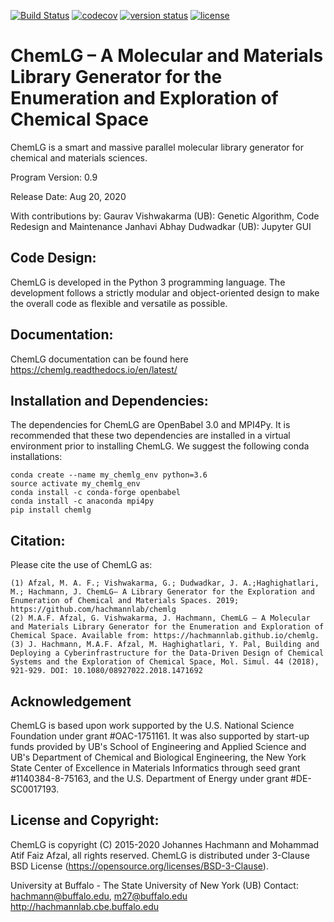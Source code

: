 [![Build Status](https://travis-ci.org/hachmannlab/chemlg.svg?branch=master)](https://travis-ci.org/hachmannlab/chemlg)
[![codecov](https://codecov.io/gh/hachmannlab/chemlg/branch/master/graph/badge.svg)](https://codecov.io/gh/hachmannlab/chemlg)
[![version status](http://img.shields.io/pypi/v/chemlg.svg?style=flat)](https://pypi.python.org/pypi/chemlg)
[![license](http://img.shields.io/badge/license-BSD-blue.svg?style=flat)](https://github.com/hachmannlab/chemlg/blob/master/LICENSE)
# ChemLG – A Molecular and Materials Library Generator for the Enumeration and Exploration of Chemical Space
ChemLG is a smart and massive parallel molecular library generator for chemical and materials sciences.

Program Version: 0.9

Release Date: Aug 20, 2020

With contributions by:
Gaurav Vishwakarma (UB): Genetic Algorithm, Code Redesign and Maintenance
Janhavi Abhay Dudwadkar (UB): Jupyter GUI

## Code Design:
ChemLG is developed in the Python 3 programming language. The development follows a strictly modular and object-oriented design to make the overall code as flexible and versatile as possible.

## Documentation:
ChemLG documentation can be found here https://chemlg.readthedocs.io/en/latest/

## Installation and Dependencies:
The dependencies for ChemLG are OpenBabel 3.0 and MPI4Py. It is recommended that these two dependencies are installed in a virtual environment prior to installing ChemLG. We suggest the following conda installations:


    conda create --name my_chemlg_env python=3.6
    source activate my_chemlg_env
    conda install -c conda-forge openbabel
    conda install -c anaconda mpi4py
    pip install chemlg



## Citation:
Please cite the use of ChemLG as:


    (1) Afzal, M. A. F.; Vishwakarma, G.; Dudwadkar, J. A.;Haghighatlari, M.; Hachmann, J. ChemLG– A Library Generator for the Exploration and Enumeration of Chemical and Materials Spaces. 2019; https://github.com/hachmannlab/chemlg
    (2) M.A.F. Afzal, G. Vishwakarma, J. Hachmann, ChemLG – A Molecular and Materials Library Generator for the Enumeration and Exploration of Chemical Space. Available from: https://hachmannlab.github.io/chemlg. 
    (3) J. Hachmann, M.A.F. Afzal, M. Haghighatlari, Y. Pal, Building and Deploying a Cyberinfrastructure for the Data-Driven Design of Chemical Systems and the Exploration of Chemical Space, Mol. Simul. 44 (2018), 921-929. DOI: 10.1080/08927022.2018.1471692

## Acknowledgement
ChemLG is based upon work supported by the U.S. National Science Foundation under grant #OAC-1751161. It was also supported by start-up funds provided by UB's School of Engineering and Applied Science and UB's Department of Chemical and Biological Engineering, the New York State Center of Excellence in Materials Informatics through seed grant #1140384-8-75163, and the U.S. Department of Energy under grant #DE-SC0017193.

## License and Copyright:
ChemLG is copyright (C) 2015-2020 Johannes Hachmann and Mohammad Atif Faiz Afzal, all rights reserved. 
ChemLG is distributed under 3-Clause BSD License (https://opensource.org/licenses/BSD-3-Clause).

University at Buffalo - The State University of New York (UB)
Contact: hachmann@buffalo.edu, m27@buffalo.edu
http://hachmannlab.cbe.buffalo.edu
